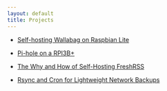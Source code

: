 ```yaml
---
layout: default
title: Projects
---
```


- [Self-hosting Wallabag on Raspbian Lite](https://christopherbauer.org/2022/02/06/Wallabag-Selfhost.html)

- [Pi-hole on a RPI3B+](https://christopherbauer.org/2022/06/13/Another-Pi-hole-Blog.html)

- [The Why and How of Self-Hosting FreshRSS](https://christopherbauer.org/2022/09/15/The-Why-and-How-of-Self-Hosting-FreshRSS.html)

- [Rsync and Cron for Lightweight Network Backups](https://christopherbauer.org/2022/22/28/rsync-cron.html)
